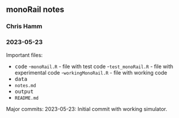 ## monoRail notes

### Chris Hamm
### 2023-05-23


Important files:
- <kbd>code</kbd>
	-`monoRail.R` - file with test code
	-`test_monoRail.R` - file with experimental code
	-`workingMonoRail.R` - file with working code
- <kbd>data</kbd>
- `notes.md`
- <kbd>output</kbd>
- `README.md`




Major commits:
2023-05-23: Initial commit with working simulator.